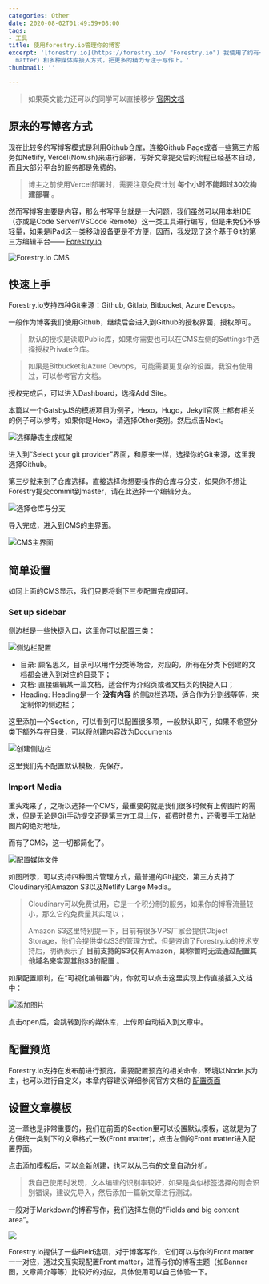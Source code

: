 ```yaml
---
categories: Other
date: 2020-08-02T01:49:59+08:00
tags:
- 工具
title: 使用forestry.io管理你的博客
excerpt: '[forestry.io](https://forestry.io/ "Forestry.io") 我使用了约有一年的时间，整体体验下来非常不错，对于书写博客这种轻量化的需求基本可以全面满足，利用模板（Front
  matter）和多种媒体库接入方式，把更多的精力专注于写作上。'
thumbnail: ''

---
```

> 如果英文能力还可以的同学可以直接移步 [官网文档](https://forestry.io/docs/welcome/)

## 原来的写博客方式

现在比较多的写博客模式是利用Github仓库，连接Github Page或者一些第三方服务如Netlify, Vercel(Now.sh)来进行部署，写好文章提交后的流程已经基本自动，而且大部分平台的服务都是免费的。

> 博主之前使用Vercel部署时，需要注意免费计划 **每个小时不能超过30次构建部署** 。

然而写博客主要是内容，那么书写平台就是一大问题，我们虽然可以用本地IDE（亦或是Code Server/VSCode Remote）这一类工具进行编写，但是未免仍不够轻量，如果是iPad这一类移动设备更是不方便，因而，我发现了这个基于Git的第三方编辑平台—— [Forestry.io](https://forestry.io)

![Forestry.io CMS](https://res.cloudinary.com/forestry-io/image/fetch/c_limit,dpr_auto,f_auto,q_80,w_1028/https://forestry.io/uploads/2018/12/draft-post-editor.png)

## 快速上手

Forestry.io支持四种Git来源：Github, Gitlab, Bitbucket, Azure Devops。

一般作为博客我们使用Github，继续后会进入到Github的授权界面，授权即可。

> 默认的授权是读取Public库，如果你需要也可以在CMS左侧的Settings中选择授权Private仓库。

> 如果是Bitbucket和Azure Devops，可能需要更复杂的设置，我没有使用过，可以参考官方文档。

授权完成后，可以进入Dashboard，选择Add Site。

本篇以一个GatsbyJS的模板项目为例子，Hexo，Hugo，Jekyll官网上都有相关的例子可以参考。如果你是Hexo，请选择Other类别。然后点击Next。

![选择静态生成框架](https://cdn.sparkling.land/public/blog/images/step1.png)

进入到“Select your git provider”界面，和原来一样，选择你的Git来源，这里我选择Github。

第三步就来到了仓库选择，直接选择你想要操作的仓库与分支，如果你不想让Forestry提交commit到master，请在此选择一个编辑分支。

![选择仓库与分支](https://cdn.sparkling.land/public/blog/images/step3.png)

导入完成，进入到CMS的主界面。

![CMS主界面](https://cdn.sparkling.land/public/blog/images/step4.png)

## 简单设置

如同上面的CMS显示，我们只要将剩下三步配置完成即可。

### Set up sidebar

侧边栏是一些快捷入口，这里你可以配置三类：

![侧边栏配置](https://cdn.sparkling.land/public/blog/images/setting1.png)

* 目录: 顾名思义，目录可以用作分类等场合，对应的，所有在分类下创建的文档都会进入到对应的目录下；
* 文档: 直接编辑某一篇文档，适合作为介绍页或者文档页的快捷入口；
* Heading: Heading是一个 **没有内容** 的侧边栏选项，适合作为分割线等等，来定制你的侧边栏；

这里添加一个Section，可以看到可以配置很多项，一般默认即可，如果不希望分类下额外存在目录，可以将创建内容改为Documents

![创建侧边栏](https://cdn.sparkling.land/public/blog/images/setting2.png)

这里我们先不配置默认模板，先保存。

### Import Media

重头戏来了，之所以选择一个CMS，最重要的就是我们很多时候有上传图片的需求，但是无论是Git手动提交还是第三方工具上传，都费时费力，还需要手工粘贴图片的绝对地址。

而有了CMS，这一切都简化了。

![](https://cdn.sparkling.land/public/blog/images/setting3.png "配置媒体文件")

如图所示，可以支持四种图片管理方式，最普通的Git提交，第三方支持了Cloudinary和Amazon S3以及Netlify Large Media。

> Cloudinary可以免费试用，它是一个积分制的服务，如果你的博客流量较小，那么它的免费量其实足以；
>
> Amazon S3这里特别提一下，目前有很多VPS厂家会提供Object Storage，他们会提供类似S3的管理方式，但是咨询了Forestry.io的技术支持后，明确表示了 **目前支持的S3仅有Amazon，即你暂时无法通过配置其他域名来实现其他S3的配置** 。

如果配置顺利，在“可视化编辑器”内，你就可以点击这里实现上传直接插入文档中：

![](https://cdn.sparkling.land/public/blog/images/setting4.png "添加图片")

点击open后，会跳转到你的媒体库，上传即自动插入到文章中。

## 配置预览

Forestry.io支持在发布前进行预览，需要配置预览的相关命令，环境以Node.js为主，也可以进行自定义，本章内容建议详细参阅官方文档的 [配置页面](https://forestry.io/docs/previews/instant-previews/)

## 设置文章模板

这一章也是非常重要的，我们在前面的Section里可以设置默认模板，这就是为了方便统一类别下的文章格式一致(Front matter)，点击左侧的Front matter进入配置界面。

点击添加模板后，可以全新创建，也可以从已有的文章自动分析。

> 我自己使用时发现，文本编辑的识别率较好，如果是类似标签选择的则会识别错误，建议先导入，然后添加一篇新文章进行测试。

一般对于Markdown的博客写作，我们选择左侧的“Fields and big content area”。

![](https://cdn.sparkling.land/public/blog/images/setting5.png)

Forestry.io提供了一些Field选项，对于博客写作，它们可以与你的Front matter一一对应，通过交互实现配置Front matter，进而与你的博客主题（如Banner图，文章简介等等）比较好的对应，具体使用可以自己体验一下。